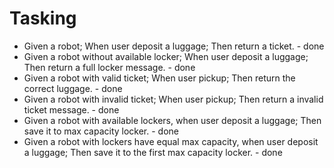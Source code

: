 # Tasking

- Given a robot; When user deposit a luggage; Then return a ticket. - done
- Given a robot without available locker; When user deposit a luggage; Then return a full locker message. - done
- Given a robot with valid ticket; When user pickup; Then return the correct luggage. - done
- Given a robot with invalid ticket; When user pickup; Then return a invalid ticket message. - done
- Given a robot with available lockers, when user deposit a luggage; Then save it to max capacity locker. - done
- Given a robot with lockers have equal max capacity, when user deposit a luggage; Then save it to the first max capacity locker. - done
